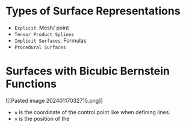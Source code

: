 # Types of Surface Representations
* `Explicit`: Mesh/ point
* `Tensor Product Splines`
* `Implicit Surfaces`: Formulas
* `Procedural Surfaces`

# Surfaces with Bicubic Bernstein Functions
![[Pasted image 20240117032715.png]]
* `u` is the coordinate of the control point like when defining lines.
* `v` is the position of the 
